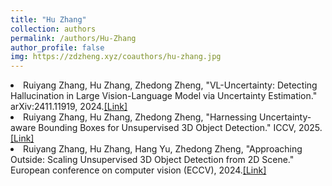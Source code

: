 ```yaml
---
title: "Hu Zhang"
collection: authors
permalink: /authors/Hu-Zhang
author_profile: false
img: https://zdzheng.xyz/coauthors/hu-zhang.jpg
---
```

 <li> Ruiyang Zhang,  Hu Zhang,  Zhedong Zheng, &quot;VL-Uncertainty: Detecting Hallucination in Large Vision-Language Model via Uncertainty Estimation.&quot; arXiv:2411.11919, 2024.<a href='https://zdzheng.xyz/publication/VL-Uncer2024'>[Link]</a> </li>
 <li> Ruiyang Zhang,  Hu Zhang,  Zhedong Zheng, &quot;Harnessing Uncertainty-aware Bounding Boxes for Unsupervised 3D Object Detection.&quot; ICCV, 2025.<a href='https://zdzheng.xyz/publication/Harnessi2025'>[Link]</a> </li>
 <li> Ruiyang Zhang,  Hu Zhang,  Hang Yu,  Zhedong Zheng, &quot;Approaching Outside: Scaling Unsupervised 3D Object Detection from 2D Scene.&quot; European conference on computer vision (ECCV), 2024.<a href='https://zdzheng.xyz/publication/Approach2024'>[Link]</a> </li>